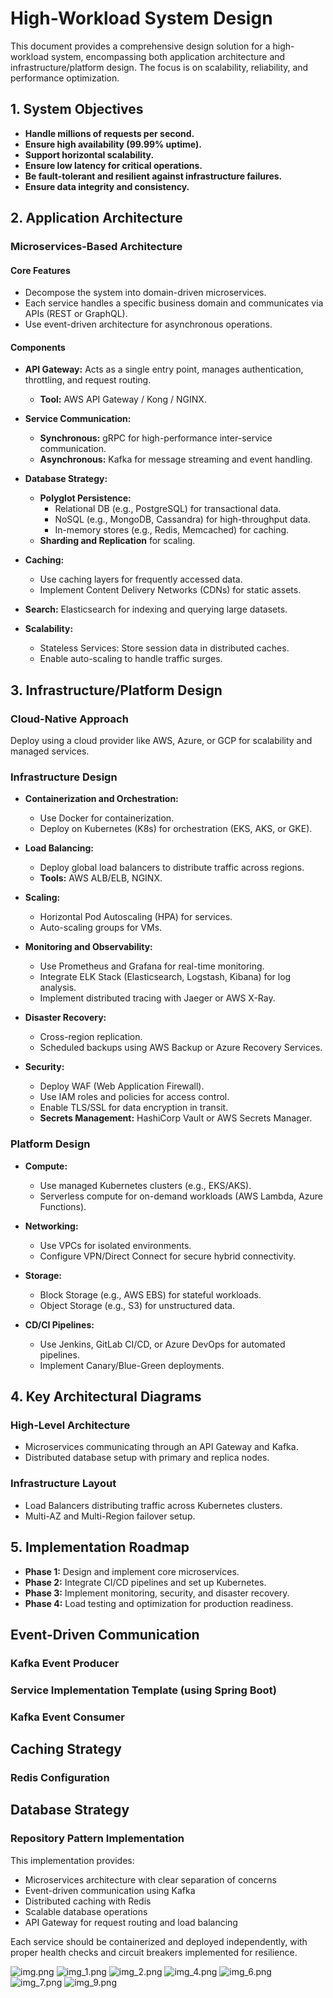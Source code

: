# High-Workload System Design

This document provides a comprehensive design solution for a high-workload system, encompassing both application architecture and infrastructure/platform design. The focus is on scalability, reliability, and performance optimization.

## 1. System Objectives

- **Handle millions of requests per second.**
- **Ensure high availability (99.99% uptime).**
- **Support horizontal scalability.**
- **Ensure low latency for critical operations.**
- **Be fault-tolerant and resilient against infrastructure failures.**
- **Ensure data integrity and consistency.**

## 2. Application Architecture

### Microservices-Based Architecture

#### Core Features

- Decompose the system into domain-driven microservices.
- Each service handles a specific business domain and communicates via APIs (REST or GraphQL).
- Use event-driven architecture for asynchronous operations.

#### Components

- **API Gateway:** Acts as a single entry point, manages authentication, throttling, and request routing.
  - **Tool:** AWS API Gateway / Kong / NGINX.

- **Service Communication:**
  - **Synchronous:** gRPC for high-performance inter-service communication.
  - **Asynchronous:** Kafka for message streaming and event handling.

- **Database Strategy:**
  - **Polyglot Persistence:**
    - Relational DB (e.g., PostgreSQL) for transactional data.
    - NoSQL (e.g., MongoDB, Cassandra) for high-throughput data.
    - In-memory stores (e.g., Redis, Memcached) for caching.
  - **Sharding and Replication** for scaling.

- **Caching:**
  - Use caching layers for frequently accessed data.
  - Implement Content Delivery Networks (CDNs) for static assets.

- **Search:** Elasticsearch for indexing and querying large datasets.

- **Scalability:**
  - Stateless Services: Store session data in distributed caches.
  - Enable auto-scaling to handle traffic surges.

## 3. Infrastructure/Platform Design

### Cloud-Native Approach

Deploy using a cloud provider like AWS, Azure, or GCP for scalability and managed services.

### Infrastructure Design

- **Containerization and Orchestration:**
  - Use Docker for containerization.
  - Deploy on Kubernetes (K8s) for orchestration (EKS, AKS, or GKE).

- **Load Balancing:**
  - Deploy global load balancers to distribute traffic across regions.
  - **Tools:** AWS ALB/ELB, NGINX.

- **Scaling:**
  - Horizontal Pod Autoscaling (HPA) for services.
  - Auto-scaling groups for VMs.

- **Monitoring and Observability:**
  - Use Prometheus and Grafana for real-time monitoring.
  - Integrate ELK Stack (Elasticsearch, Logstash, Kibana) for log analysis.
  - Implement distributed tracing with Jaeger or AWS X-Ray.

- **Disaster Recovery:**
  - Cross-region replication.
  - Scheduled backups using AWS Backup or Azure Recovery Services.

- **Security:**
  - Deploy WAF (Web Application Firewall).
  - Use IAM roles and policies for access control.
  - Enable TLS/SSL for data encryption in transit.
  - **Secrets Management:** HashiCorp Vault or AWS Secrets Manager.

### Platform Design

- **Compute:**
  - Use managed Kubernetes clusters (e.g., EKS/AKS).
  - Serverless compute for on-demand workloads (AWS Lambda, Azure Functions).

- **Networking:**
  - Use VPCs for isolated environments.
  - Configure VPN/Direct Connect for secure hybrid connectivity.

- **Storage:**
  - Block Storage (e.g., AWS EBS) for stateful workloads.
  - Object Storage (e.g., S3) for unstructured data.

- **CD/CI Pipelines:**
  - Use Jenkins, GitLab CI/CD, or Azure DevOps for automated pipelines.
  - Implement Canary/Blue-Green deployments.

## 4. Key Architectural Diagrams

### High-Level Architecture

- Microservices communicating through an API Gateway and Kafka.
- Distributed database setup with primary and replica nodes.

### Infrastructure Layout

- Load Balancers distributing traffic across Kubernetes clusters.
- Multi-AZ and Multi-Region failover setup.

## 5. Implementation Roadmap

- **Phase 1:** Design and implement core microservices.
- **Phase 2:** Integrate CI/CD pipelines and set up Kubernetes.
- **Phase 3:** Implement monitoring, security, and disaster recovery.
- **Phase 4:** Load testing and optimization for production readiness.

## Event-Driven Communication

### Kafka Event Producer

### Service Implementation Template (using Spring Boot)

### Kafka Event Consumer

## Caching Strategy

### Redis Configuration

## Database Strategy

### Repository Pattern Implementation

This implementation provides:

- Microservices architecture with clear separation of concerns
- Event-driven communication using Kafka
- Distributed caching with Redis
- Scalable database operations
- API Gateway for request routing and load balancing

Each service should be containerized and deployed independently, with proper health checks and circuit breakers implemented for resilience.

![img.png](img.png)
![img_1.png](img_1.png)
![img_2.png](img_2.png)
![img_4.png](img_4.png)
![img_6.png](img_6.png)
![img_7.png](img_7.png)
![img_9.png](img_9.png)